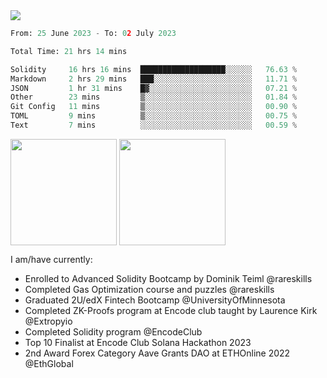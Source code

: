 <div align="left">
<div/> 

<img src="https://wakatime.com/badge/user/39656be6-a34f-44a0-8412-8ef48d72ffb1.svg" />
  
<!--START_SECTION:waka-->

```python
From: 25 June 2023 - To: 02 July 2023

Total Time: 21 hrs 14 mins

Solidity     16 hrs 16 mins  ███████████████████░░░░░░   76.63 %
Markdown     2 hrs 29 mins   ███░░░░░░░░░░░░░░░░░░░░░░   11.71 %
JSON         1 hr 31 mins    █▓░░░░░░░░░░░░░░░░░░░░░░░   07.21 %
Other        23 mins         ▒░░░░░░░░░░░░░░░░░░░░░░░░   01.84 %
Git Config   11 mins         ▒░░░░░░░░░░░░░░░░░░░░░░░░   00.90 %
TOML         9 mins          ▒░░░░░░░░░░░░░░░░░░░░░░░░   00.75 %
Text         7 mins          ░░░░░░░░░░░░░░░░░░░░░░░░░   00.59 %
```

<!--END_SECTION:waka-->
  
<img align="center" height="170" src="https://github-readme-stats-sigma-five.vercel.app/api?username=mmsaki&show_icons=true&bg_color=00000000"/>
<img align="center" height="170" src="https://github-readme-stats-sigma-five.vercel.app/api/top-langs/?username=mmsaki&count_private=true&layout=compact&langs_count=8&hide=jupyter%20notebook"/>
 
<br>
 
I am/have currently:
- Enrolled to Advanced Solidity Bootcamp by Dominik Teiml @rareskills
- Completed Gas Optimization course and puzzles @rareskills
- Graduated 2U/edX Fintech Bootcamp @UniversityOfMinnesota
- Completed ZK-Proofs program at Encode club taught by Laurence Kirk @Extropyio
- Completed Solidity program @EncodeClub
- Top 10 Finalist at Encode Club Solana Hackathon 2023
- 2nd Award Forex Category Aave Grants DAO at ETHOnline 2022 @EthGlobal
